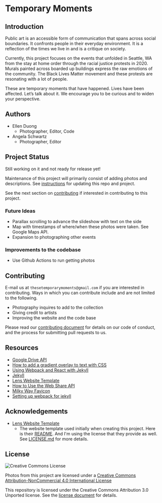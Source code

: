 # Temporary Moments

## Introduction
Public art is an accessible form of communication that spans across social boundaries. It confronts people in their everyday environment. It is a reflection of the times we live in and is a critique on society.

Currently, this project focuses on the events that unfolded in Seattle, WA from the stay at home order through the racial justice protests in 2020. Murals painted across boarded up buildings express the raw emotions of the community. The Black Lives Matter movement and these protests are resonating with a lot of people. 

These are temporary moments that have happened. Lives have been affected. Let’s talk about it. We encourage you to be curious and to widen your perspective.

## Authors
- Ellen Duong
  - Photographer, Editor, Code
- Angela Schwartz
  - Photographer, Editor

## Project Status
Still working on it and not ready for release yet!

Maintenance of this project will primarily consist of adding photos and descriptions. See [instructions](INSTRUCTIONS.md) for updating this repo and project.

See the next section on [contributing](#Contributing) if interested in contributing to this project.

### Future Ideas
- Parallax scrolling to advance the slideshow with text on the side
- Map with timestamps of where/when these photos were taken. See Google Maps API.
- Expansion to photographing other events

### Improvements to the codebase
  - Use Github Actions to run getting photos

## Contributing

E-mail us at `thesetemporarymoments@gmail.com` if you are interested in contributing. Ways in which you can contribute include and are not limited to the following.
- Photography inquires to add to the collection
- Giving credit to artists 
- Improving the website and the code base

Please read our [contributing document](CONTRIBUTING.md) for details on our code of conduct, and the process for submitting pull requests to us.  

## Resources
- [Google Drive API](https://developers.google.com/drive)
- [How to add a gradient overlay to text with CSS](https://fossheim.io/writing/posts/css-text-gradient/)
- [Using Webpack and React with Jekyll](https://medium.com/@allizadrozny/using-webpack-and-react-with-jekyll-cfe137f8a2cc)
- [Jekyll](https://jekyllrb.com/)
- [Lens Website Template](https://html5up.net/lens)
- [How to Use the Web Share API](https://css-tricks.com/how-to-use-the-web-share-api/)
- [Milky Way Favicon](https://favicon.io/emoji-favicons/milky-way/)
- [Setting up webpack for jekyll](https://www.mnishiguchi.com/2020/05/04/setting-up-webpack-for-jekyll/)

## Acknowledgements
- [Lens Website Template](https://html5up.net/lens)
  - The website template used initially when creating this project. Here is their [README](Lens_README.md). And I'm using the license that they provide as well. See [LICENSE.md](LICENSE.md) for more details.

## License
![Creative Commons License](https://i.creativecommons.org/l/by-nc/4.0/88x31.png)

Photos from this project are licensed under a [Creative Commons Attribution-NonCommercial 4.0 International License](http://creativecommons.org/licenses/by-nc/4.0/)

This repository is licensed under the Creative Commons Attribution 3.0 Unported license. See the [license document](LICENSE.md) for details.
